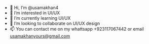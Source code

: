 - 👋 Hi, I’m @usamakhan4
- 👀 I’m interested in UI/UX
- 🌱 I’m currently learning UI/UX
- 💞️ I’m looking to collaborate on  UI/UX design
- 📫 You can contact me on my whattsapp +923117067442 or email usamakhanyours@gmail.com

<!---
usamakhan4/usamakhan4 is a ✨ special ✨ repository because its `README.md` (this file) appears on your GitHub profile.
You can click the Preview link to take a look at your changes.
--->
